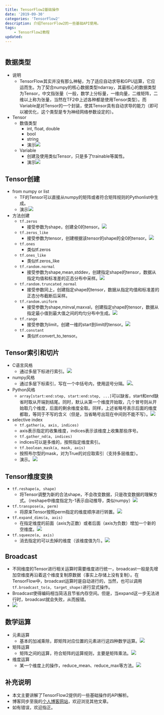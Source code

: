 ```yaml
---
title: TensorFlow2基础操作
date: '2019-09-30'
categories: 'TensorFlow2'
description: 介绍TensorFlow2的一些基础API使用。
tags: 
    - TensorFlow2教程
updated: 
---
```

<img src='/asset/2019-09-21/tf2.gif' alt='' />


## 数据类型
- 说明
  - TensorFlow其实并没有那么神秘，为了适应自动求导和GPU运算，它应运而生。为了契合numpy的核心数据类型ndarray，其最核心的数据类型为Tensor，中文指张量（一般，数学上分标量，一维向量，二维矩阵，二维以上称为张量，当然在TF2中上述各种都是使用Tensor类型）。而Variable是对Tensor的一个封装，使其Tensor具有自动求导的能力（即可以被优化，这个类型是专为神经网络参数设定的）。
- Tensor
  - 数值类型
    - int, float, double
    - bool
    - string
    - 演示![](/asset/2019-09-30/datatype.png)
  - Variable
    - 创建及使用类似Tensor，只是多了trainable等属性。
    - 演示![](/asset/2019-09-30/variable.png)


## Tensor创建
- from numpy or list
  - TF的Tensor可以直接从numpy的矩阵或者符合矩阵规则的Pythonlist中生成。
  - 演示![](/asset/2019-09-30/from_np.png)
- 方法创建
  - `tf.zeros`
    - 接受参数为shape，创建全0的tensor。![](/asset/2019-09-30/zeros.png)
  - `tf.zeros_like`
    - 接受参数为tensor，创建根据该tensor的shape的全0的tensor。![](/asset/2019-09-30/zeros_like.png)
  - `tf.ones`
    - 类似tf.zeros
  - `tf.ones_like`
    - 类似tf.zeros_like
  - `tf.random.normal`
    - 接受参数为shape,mean,stddev，创建指定shape的tensor，数据从指定均值和标准差的正态分布中采样。![](/asset/2019-09-30/normal.png)
  - `tf.random.truncated_normal`
    - 接受参数同上，创建指定shape的tensor，数据从指定均值和标准差的正态分布截断后采样。
  - `tf.random.uniform`
    - 接受参数为shape,minval,maxval，创建指定shape的tensor，数据从指定最小值到最大值之间的均匀分布中生成。![](/asset/2019-09-30/uniform.png)
  - `tf.range`
    - 接受参数为limit，创建一维的start到limit的tensor。![](/asset/2019-09-30/range.png)
  - `tf.constant`
    - 类似tf.convert_to_tensor。


## Tensor索引和切片
- C语言风格
  - 通过多层下标进行索引。![](/asset/2019-09-30/c_index.png)
- numpy风格
  - 通过多层下标索引，写在一个中括号内，使用逗号分隔。![](/asset/2019-09-30/np_index.png)、
- Python风格
  - `array[start:end:step, start:end:step, ...]`可以缺省，start和end缺省时取从开端到结尾。同时，默认从第一个维度开始取，几个冒号则从开始取几个维度，后面的剩余维度全取。同样，上述省略号表示后面的维度都取，等同于不写的含义（但是，当省略号出现在中间则不能不写）。![](/asset/2019-09-30/slice.png)
- selective index
  - `tf.gather(a, axis, indices)`
  - axis表示指定的收集维度，indices表示该维度上收集那些序号。
  - `tf.gather_nd(a, indices)`
  - indices可以是多维的，按照指定维度索引。
  - `tf.boolean_mask(a, mask, axis)`
  - 按照布尔型的mask，对为True的对应取索引（支持多层维度）。
  - 演示。![](/asset/2019-09-30/selective.png)


## Tensor维度变换
- `tf.reshape(a, shape)`
  - 将Tensor调整为新的合法shape，不会改变数据，只是改变数据的理解方式。（reshape中维度指定为-1表示自动推导，类似numpy）![](/asset/2019-09-30/reshape.png)
- `tf.transpose(a, perm)`
  - 将原来Tensor按照perm指定的维度顺序进行转置。![](/asset/2019-09-30/transpose.png)
- `tf.expand_dims(a, axis)`
  - 在指定维度的前面（axis为正数）或者后面（axis为负数）增加一个新的空维度。![](/asset/2019-09-30/expand.png)
- `tf.squeeze(a, axis)`
  - 消去指定的可以去掉的维度（该维度值为1）。![](/asset/2019-09-30/squeeze.png)
  

## Broadcast
- 不同维度的Tensor进行相关运算时需要维度进行统一，broadcast一般是先增加空维度再沿着这个维度复制原数据（事实上存储上没有复制）。在TensorFlow中，broadcast运算时是自动进行的，当然，也可以调用`tf.broadcast_to(a, target_shape)`进行显式操作。
- Broadcast使得编码相当简洁且节省内存空间。但是，当expand这一步无法进行时，broadcast就会失败，从而报错。
- ![](/asset/2019-09-30/broadcast.png)


## 数学运算
- 元素运算
  - 基本的加减乘除，即矩阵对应位置的元素进行这四种数学运算。![](/asset/2019-09-30/math.png)
- 矩阵运算
  - 矩阵之间的运算，符合矩阵的运算规则，主要是矩阵乘法。![](/asset/2019-09-30/mul.png)
- 维度运算
  - 某一个维度上的操作，reduce_mean、reduce_max等方法。![](/asset/2019-09-30/reduce.png)


## 补充说明
- 本文主要讲解了TensorFlow2提供的一些基础操作的API解析。
- 博客同步至我的[个人博客网站](https://luanshiyinyang.github.io)，欢迎浏览其他文章。
- 如有错误，欢迎指正。